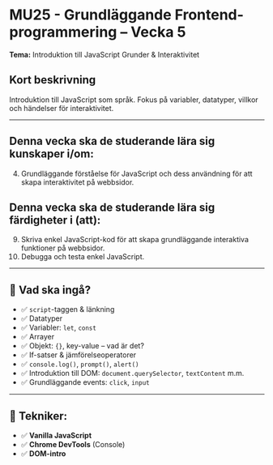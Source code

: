 # MU25 - Grundläggande Frontend-programmering – Vecka 5

**Tema:** Introduktion till JavaScript Grunder & Interaktivitet

## Kort beskrivning
Introduktion till JavaScript som språk. Fokus på variabler, datatyper, villkor och händelser för interaktivitet.

---

## Denna vecka ska de studerande lära sig **kunskaper i/om**:
4. Grundläggande förståelse för JavaScript och dess användning för att skapa interaktivitet på webbsidor.

## Denna vecka ska de studerande lära sig **färdigheter i (att)**:
9. Skriva enkel JavaScript-kod för att skapa grundläggande interaktiva funktioner på webbsidor.  
11. Debugga och testa enkel JavaScript.

---

## 📌 Vad ska ingå?
- ✅ `script`-taggen & länkning  
- ✅ Datatyper  
- ✅ Variabler: `let`, `const`  
- ✅ Arrayer  
- ✅ Objekt: `{}`, key-value – vad är det?  
- ✅ If-satser & jämförelseoperatorer  
- ✅ `console.log()`, `prompt()`, `alert()`  
- ✅ Introduktion till DOM: `document.querySelector`, `textContent` m.m.  
- ✅ Grundläggande events: `click`, `input`

---

## 📌 Tekniker:
- ✅ **Vanilla JavaScript**
- ✅ **Chrome DevTools** (Console)
- ✅ **DOM-intro**
